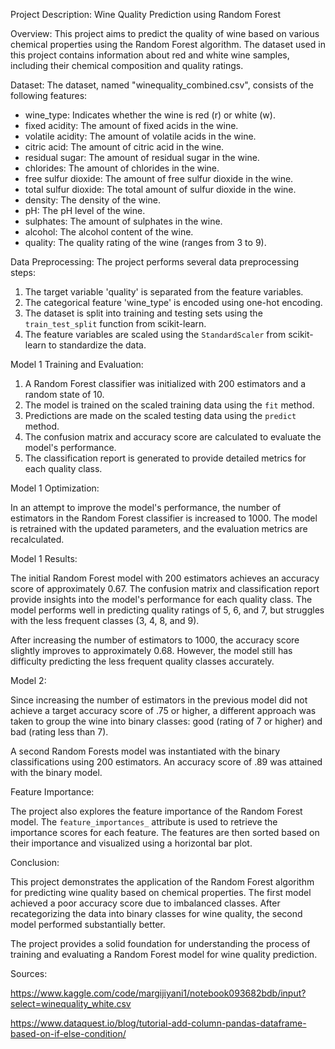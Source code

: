 Project Description: Wine Quality Prediction using Random Forest

Overview:
This project aims to predict the quality of wine based on various chemical properties using the Random Forest algorithm. The dataset used in this project contains information about red and white wine samples, including their chemical composition and quality ratings.

Dataset:
The dataset, named "winequality_combined.csv", consists of the following features:
- wine_type: Indicates whether the wine is red (r) or white (w).
- fixed acidity: The amount of fixed acids in the wine.
- volatile acidity: The amount of volatile acids in the wine.
- citric acid: The amount of citric acid in the wine.
- residual sugar: The amount of residual sugar in the wine.
- chlorides: The amount of chlorides in the wine.
- free sulfur dioxide: The amount of free sulfur dioxide in the wine.
- total sulfur dioxide: The total amount of sulfur dioxide in the wine.
- density: The density of the wine.
- pH: The pH level of the wine.
- sulphates: The amount of sulphates in the wine.
- alcohol: The alcohol content of the wine.
- quality: The quality rating of the wine (ranges from 3 to 9).

Data Preprocessing:
The project performs several data preprocessing steps:
1. The target variable 'quality' is separated from the feature variables.
2. The categorical feature 'wine_type' is encoded using one-hot encoding.
3. The dataset is split into training and testing sets using the `train_test_split` function from scikit-learn.
4. The feature variables are scaled using the `StandardScaler` from scikit-learn to standardize the data.

Model 1 Training and Evaluation:
1. A Random Forest classifier was initialized with 200 estimators and a random state of 10.
2. The model is trained on the scaled training data using the `fit` method.
3. Predictions are made on the scaled testing data using the `predict` method.
4. The confusion matrix and accuracy score are calculated to evaluate the model's performance.
5. The classification report is generated to provide detailed metrics for each quality class.

Model 1 Optimization:

In an attempt to improve the model's performance, the number of estimators in the Random Forest classifier is increased to 1000. The model is retrained with the updated parameters, and the evaluation metrics are recalculated.

Model 1 Results:

The initial Random Forest model with 200 estimators achieves an accuracy score of approximately 0.67. The confusion matrix and classification report provide insights into the model's performance for each quality class. The model performs well in predicting quality ratings of 5, 6, and 7, but struggles with the less frequent classes (3, 4, 8, and 9).

After increasing the number of estimators to 1000, the accuracy score slightly improves to approximately 0.68. However, the model still has difficulty predicting the less frequent quality classes accurately.

Model 2:

Since increasing the number of estimators in the previous model did not achieve a target accuracy score of .75 or higher, a different approach was taken to group the wine into binary classes: good (rating of 7 or higher) and bad (rating less than 7).

A second Random Forests model was instantiated with the binary classifications using 200 estimators. An accuracy score of .89 was attained with the binary model. 

Feature Importance:

The project also explores the feature importance of the Random Forest model. The `feature_importances_` attribute is used to retrieve the importance scores for each feature. The features are then sorted based on their importance and visualized using a horizontal bar plot.

Conclusion:

This project demonstrates the application of the Random Forest algorithm for predicting wine quality based on chemical properties. The first model achieved a poor accuracy score due to imbalanced classes. After recategorizing the data into binary classes for wine quality, the second model performed substantially better.

The project provides a solid foundation for understanding the process of training and evaluating a Random Forest model for wine quality prediction.

Sources:

https://www.kaggle.com/code/margijiyani1/notebook093682bdb/input?select=winequality_white.csv

https://www.dataquest.io/blog/tutorial-add-column-pandas-dataframe-based-on-if-else-condition/

